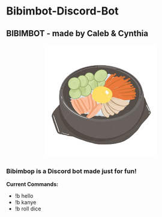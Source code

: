 # Bibimbot-Discord-Bot
## BIBIMBOT - made by Caleb &amp; Cynthia

<p align="center">
<img src ="./bibimbot-nobg.png" width=300/>
</p>

### Bibimbop is a Discord bot made just for fun!

<b>Current Commands:</b>
* !b hello
* !b kanye
* !b roll dice
